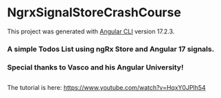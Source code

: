 # NgrxSignalStoreCrashCourse

This project was generated with [Angular CLI](https://github.com/angular/angular-cli) version 17.2.3.

### A simple Todos List using ngRx Store and Angular 17 signals.
### Special thanks to Vasco and his Angular University!
##

The tutorial is here: https://www.youtube.com/watch?v=HqxY0JPlh54
